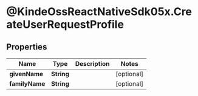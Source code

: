 # @KindeOssReactNativeSdk05x.CreateUserRequestProfile

## Properties

| Name           | Type       | Description | Notes      |
| -------------- | ---------- | ----------- | ---------- |
| **givenName**  | **String** |             | [optional] |
| **familyName** | **String** |             | [optional] |

